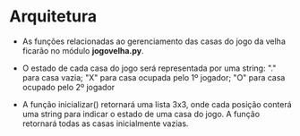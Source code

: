 # Arquitetura

* As funções relacionadas ao gerenciamento das casas do jogo da velha ficarão no módulo **jogovelha.py**.

* O estado de cada casa do jogo será representada por uma string: "." para casa vazia; "X" para casa ocupada pelo 1º jogador; "O" para casa ocupado pelo 2º jogador

* A função inicializar() retornará uma lista 3x3, onde cada posição conterá uma string para indicar o estado de uma casa do jogo. A função retornará todas as casas inicialmente vazias.

